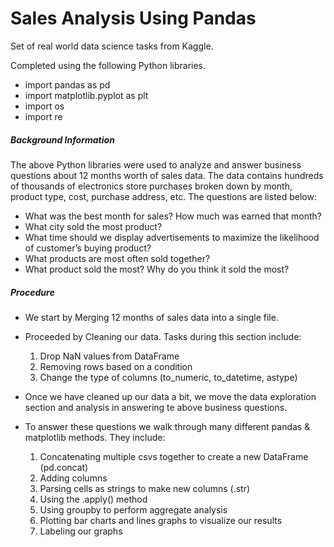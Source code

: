 # Sales Analysis Using Pandas

Set of real world data science tasks from Kaggle. 

Completed using the following Python libraries.
* import pandas as pd
* import matplotlib.pyplot as plt
* import os
* import re


##### Background Information

The above Python libraries were used to analyze and answer business questions about 12 months worth of sales data. The data contains hundreds of thousands of electronics store purchases broken down by month, product type, cost, purchase address, etc.
The questions are listed below:
* What was the best month for sales? How much was earned that month?
* What city sold the most product?
* What time should we display advertisements to maximize the likelihood of customer’s buying product?
* What products are most often sold together?
* What product sold the most? Why do you think it sold the most?

##### Procedure
* We start by Merging 12 months of sales data into a single file.
* Proceeded by Cleaning our data. Tasks during this section include:
  1. Drop NaN values from DataFrame
  2. Removing rows based on a condition
  3. Change the type of columns (to_numeric, to_datetime, astype)
* Once we have cleaned up our data a bit, we move the data exploration section and analysis in answering te above business questions.

* To answer these questions we walk through many different pandas & matplotlib methods. They include:

  1. Concatenating multiple csvs together to create a new DataFrame (pd.concat)
  2. Adding columns 
  3. Parsing cells as strings to make new columns (.str)
  4. Using the .apply() method 
  5. Using groupby to perform aggregate analysis 
  6. Plotting bar charts and lines graphs to visualize our results 
  7. Labeling our graphs 
  
  